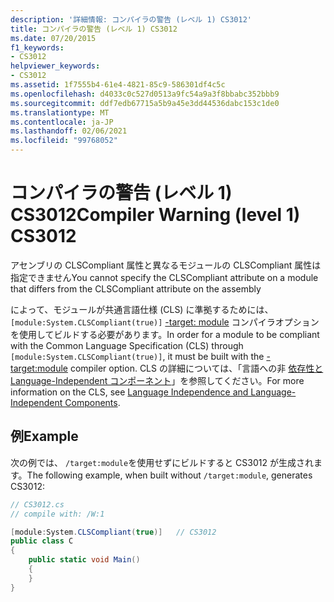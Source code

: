 ```yaml
---
description: '詳細情報: コンパイラの警告 (レベル 1) CS3012'
title: コンパイラの警告 (レベル 1) CS3012
ms.date: 07/20/2015
f1_keywords:
- CS3012
helpviewer_keywords:
- CS3012
ms.assetid: 1f7555b4-61e4-4821-85c9-586301df4c5c
ms.openlocfilehash: d4033c0c527d0513a9fc54a9a3f8bbabc352bbb9
ms.sourcegitcommit: ddf7edb67715a5b9a45e3dd44536dabc153c1de0
ms.translationtype: MT
ms.contentlocale: ja-JP
ms.lasthandoff: 02/06/2021
ms.locfileid: "99768052"
---
```

# <a name="compiler-warning-level-1-cs3012"></a><span data-ttu-id="3f373-103">コンパイラの警告 (レベル 1) CS3012</span><span class="sxs-lookup"><span data-stu-id="3f373-103">Compiler Warning (level 1) CS3012</span></span>

<span data-ttu-id="3f373-104">アセンブリの CLSCompliant 属性と異なるモジュールの CLSCompliant 属性は指定できません</span><span class="sxs-lookup"><span data-stu-id="3f373-104">You cannot specify the CLSCompliant attribute on a module that differs from the CLSCompliant attribute on the assembly</span></span>

<span data-ttu-id="3f373-105">によって、モジュールが共通言語仕様 (CLS) に準拠するためには、 `[module:System.CLSCompliant(true)]` [-target: module](../language-reference/compiler-options/target-module-compiler-option.md) コンパイラオプションを使用してビルドする必要があります。</span><span class="sxs-lookup"><span data-stu-id="3f373-105">In order for a module to be compliant with the Common Language Specification (CLS) through `[module:System.CLSCompliant(true)]`, it must be built with the [-target:module](../language-reference/compiler-options/target-module-compiler-option.md) compiler option.</span></span> <span data-ttu-id="3f373-106">CLS の詳細については、「言語への非 [依存性と Language-Independent コンポーネント](../../standard/language-independence-and-language-independent-components.md)」を参照してください。</span><span class="sxs-lookup"><span data-stu-id="3f373-106">For more information on the CLS, see [Language Independence and Language-Independent Components](../../standard/language-independence-and-language-independent-components.md).</span></span>

## <a name="example"></a><span data-ttu-id="3f373-107">例</span><span class="sxs-lookup"><span data-stu-id="3f373-107">Example</span></span>

<span data-ttu-id="3f373-108">次の例では、 `/target:module`を使用せずにビルドすると CS3012 が生成されます。</span><span class="sxs-lookup"><span data-stu-id="3f373-108">The following example, when built without `/target:module`, generates CS3012:</span></span>

```csharp
// CS3012.cs
// compile with: /W:1

[module:System.CLSCompliant(true)]   // CS3012
public class C
{
    public static void Main()
    {
    }
}
```
